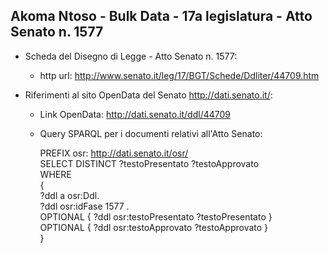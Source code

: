 ## Akoma Ntoso - Bulk Data - 17a legislatura - Atto Senato n. 1577 ##

* Scheda del Disegno di Legge - Atto Senato n. 1577:
	* http url: http://www.senato.it/leg/17/BGT/Schede/Ddliter/44709.htm

* Riferimenti al sito OpenData del Senato http://dati.senato.it/:
	* Link OpenData: http://dati.senato.it/ddl/44709
	* Query SPARQL per i documenti relativi all'Atto Senato:

        PREFIX osr: <http://dati.senato.it/osr/>  
		SELECT DISTINCT ?testoPresentato ?testoApprovato  
		WHERE  
		{  
		    ?ddl a osr:Ddl.  
		    ?ddl osr:idFase 1577 .  
		    OPTIONAL { ?ddl osr:testoPresentato ?testoPresentato }  
		    OPTIONAL { ?ddl osr:testoApprovato ?testoApprovato }  
		}
		